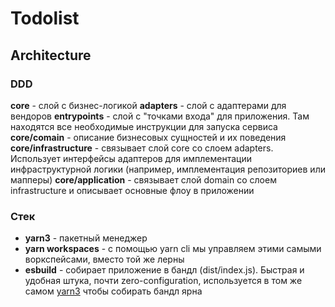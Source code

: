 # Todolist

## Architecture

### DDD

**core** - слой с бизнес-логикой
**adapters** - слой с адаптерами для вендоров
**entrypoints** - слой с "точками входа" для приложения. Там находятся все необходимые инструкции для запуска сервиса
**core/comain** - описание бизнесовых сущностей и их поведения
**core/infrastructure** - связывает слой core со слоем adapters. Использует интерфейсы адаптеров для имплементации инфраструктурной логики (например, имплементация репозиториев или мапперы)
**core/application** - связывает слой domain со слоем infrastructure и описывает основные флоу в приложении

### Стек

- **yarn3** - пакетный менеджер
- **yarn workspaces** - с помощью yarn cli мы управляем этими самыми воркспейсами, вместо той же лерны
- **esbuild** - собирает приложение в бандл (dist/index.js). Быстрая и удобная штука, почти zero-configuration, используется в том же самом [yarn3](https://github.com/yarnpkg/berry/blob/master/packages/yarnpkg-builder/sources/commands/build/bundle.ts#L116) чтобы собирать бандл ярна
